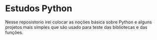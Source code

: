 # Estudos Python
Nesse reposistorio irei colocar as noções básica sobre Python e alguns projetos mais simples que são usado para teste das bibliotecas e das funções.
